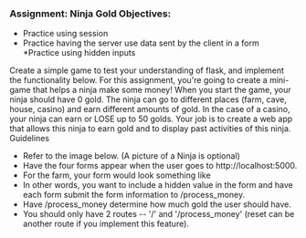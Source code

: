 ### Assignment: Ninja Gold Objectives:
*	Practice using session
*	Practice having the server use data sent by the client in a form
*Practice using hidden inputs

Create a simple game to test your understanding of flask, and implement the functionality below. For this assignment, you're going to create a mini-game that helps 
a ninja make some money! When you start the game, your ninja should have 0 gold. The ninja can go to different places (farm, cave, house, casino) and earn different 
amounts of gold. In the case of a casino, your ninja can earn or LOSE up to 50 golds. Your job is to create a web app that allows this ninja to earn gold and to 
display past activities of this ninja. Guidelines

*	Refer to the image below. (A picture of a Ninja is optional)
*	Have the four forms appear when the user goes to http://localhost:5000.
*	For the farm, your form would look something like
*	In other words, you want to include a hidden value in the form and have each form submit the form information to /process_money.
* Have /process_money determine how much gold the user should have.
*	You should only have 2 routes -- '/' and '/process_money' (reset can be another route if you implement this feature).
